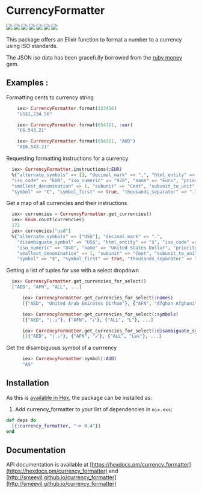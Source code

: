 # CurrencyFormatter
![](https://img.shields.io/hexpm/v/currency_formatter.svg) ![](https://img.shields.io/hexpm/dt/currency_formatter.svg) ![](https://img.shields.io/hexpm/dw/currency_formatter.svg) ![](https://img.shields.io/coveralls/smeevil/currency_formatter.svg) ![](https://img.shields.io/github/issues/smeevil/currency_formatter.svg) ![](https://img.shields.io/github/issues-pr/smeevil/currency_formatter.svg) ![](https://semaphoreci.com/api/v1/smeevil/currency_formatter/branches/master/shields_badge.svg)

This package offers an Elixir function to format a number to a currency using ISO standards.

The JSON iso data has been gracefully borrowed from the [ruby money](https://github.com/RubyMoney/money/blob/master/config/currency_iso.json) gem.

## Examples :

Formatting cents to currency string
```elixir
    iex> CurrencyFormatter.format(123456)
    "US$1,234.56"

    iex> CurrencyFormatter.format(654321, :eur)
    "€6.543,21"

    iex> CurrencyFormatter.format(654321, "AUD")
    "A$6,543.21"
```

Requesting formatting instructions for a currency

```elixir
  iex> CurrencyFormatter.instructions(:EUR)
  %{"alternate_symbols" => [], "decimal_mark" => ",", "html_entity" => "&#x20AC;",
  "iso_code" => "EUR", "iso_numeric" => "978", "name" => "Euro", "priority" => 2,
  "smallest_denomination" => 1, "subunit" => "Cent", "subunit_to_unit" => 100,
  "symbol" => "€", "symbol_first" => true, "thousands_separator" => "."}

```

Get a map of all currencies and their instructions
```elixir
  iex> currencies = CurrencyFormatter.get_currencies()
  iex> Enum.count(currencies)
  172
  iex> currencies["usd"]
  %{"alternate_symbols" => ["US$"], "decimal_mark" => ".",
    "disambiguate_symbol" => "US$", "html_entity" => "$", "iso_code" => "USD",
    "iso_numeric" => "840", "name" => "United States Dollar", "priority" => 1,
    "smallest_denomination" => 1, "subunit" => "Cent", "subunit_to_unit" => 100,
    "symbol" => "$", "symbol_first" => true, "thousands_separator" => ","}
```

Getting a list of tuples for use with a select dropdown
```elixir
  iex> CurrencyFormatter.get_currencies_for_select()
  ["AED", "AFN", "ALL", ...]
```

```elixir
      iex> CurrencyFormatter.get_currencies_for_select(:names)
      [{"AED", "United Arab Emirates Dirham"}, {"AFN", "Afghan Afghani"} , {"ALL", "Albanian Lek"}, ...]

```
```elixir
      iex> CurrencyFormatter.get_currencies_for_select(:symbols)
      [{"AED", "د.إ"}, {"AFN", "؋"}, {"ALL", "L"}, ...]

```
```elixir
      iex> CurrencyFormatter.get_currencies_for_select(:disambiguate_symbols)
      [[{"AED", "د.إ"}, {"AFN", "؋"}, {"ALL", "Lek"}, ...]
```

Get the disambiguous symbol of a currrency
```elixir
      iex> CurrencyFormatter.symbol(:AUD)
      "A$"
```
## Installation

As this is [available in Hex](https://hex.pm/docs/publish), the package can be installed as:

1. Add currency_formatter to your list of dependencies in `mix.exs`:

```elixir
def deps do
  [{:currency_formatter, "~> 0.4"}]
end
```

## Documentation

API documentation is available at [https://hexdocs.pm/currency_formatter](https://hexdocs.pm/currency_formatter) and [http://smeevil.github.io/currency_formatter](http://smeevil.github.io/currency_formatter)


